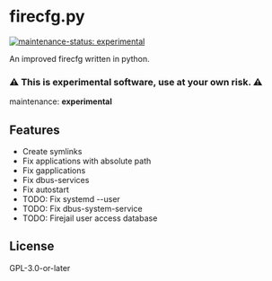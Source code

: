 firecfg.py
==========

[![maintenance-status: experimental](https://img.shields.io/badge/maintenance--status-experimental-orange)](https://gist.github.com/rusty-snake/574a91f1df9f97ec77ca308d6d731e29)

An improved firecfg written in python.

### :warning: This is experimental software, use at your own risk. :warning: ###

maintenance: **experimental**

Features
--------

 * Create symlinks
 * Fix applications with absolute path
 * Fix gapplications
 * Fix dbus-services
 * Fix autostart
 * TODO: Fix systemd --user
 * TODO: Fix dbus-system-service
 * TODO: Firejail user access database

License
-------

GPL-3.0-or-later
